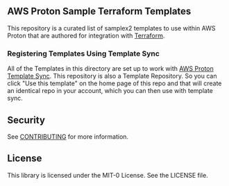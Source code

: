 ## AWS Proton Sample Terraform Templates

This repository is a curated list of samplex2 templates to use within AWS Proton that are authored for integration with [Terraform](https://www.terraform.io/).


### Registering Templates Using Template Sync
All of the Templates in this directory are set up to work with [AWS Proton Template Sync](https://docs.aws.amazon.com/proton/latest/adminguide/create-template-sync.html). This repository is also a Template Repository. So you can click "Use this template" on the home page of this repo and that will create an identical repo in your account, which you can then use with template sync.

## Security

See [CONTRIBUTING](CONTRIBUTING.md#security-issue-notifications) for more information.

## License

This library is licensed under the MIT-0 License. See the LICENSE file.
 
   
  
        
        
        
        
         
         
         
         
         
         
         
         
         
         
         
         
         
        
        
     
 
 

